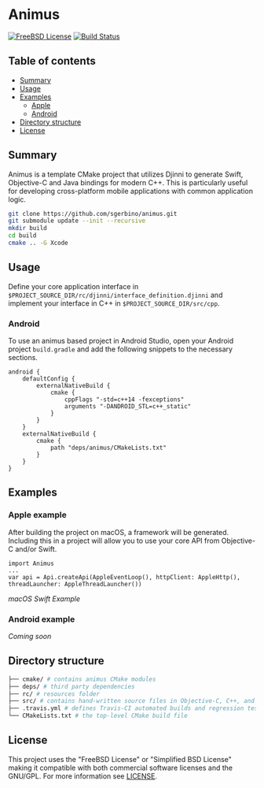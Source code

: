 # Animus

[![FreeBSD License](https://img.shields.io/:license-freebsd-red.svg)](https://github.com/sgerbino/animus/blob/master/LICENSE)
[![Build Status](https://travis-ci.org/sgerbino/animus.svg?branch=master)](https://travis-ci.org/sgerbino/animus)
<!--
 [![Build Status](https://ci.appveyor.com/api/projects/status/g719foxpitcnas2s/branch/master?svg=true)](https://ci.appveyor.com/project/sgerbino/table)
 [![Coverity Status](https://scan.coverity.com/projects/7249/badge.svg)](https://scan.coverity.com/projects/sgerbino-table)
-->

## Table of contents

- [Summary](#summary)
- [Usage](#usage)
- [Examples](#examples)
  - [Apple](#apple-example)
  - [Android](#android-example)
- [Directory structure](#directory-structure)
- [License](#license)

## Summary

Animus is a template CMake project that utilizes Djinni to generate Swift, Objective-C and Java bindings for modern C++. This is particularly useful for developing cross-platform mobile applications with common application logic.

```bash
git clone https://github.com/sgerbino/animus.git
git submodule update --init --recursive
mkdir build
cd build
cmake .. -G Xcode
```

## Usage

Define your core application interface in ```$PROJECT_SOURCE_DIR/rc/djinni/interface_definition.djinni``` and implement your interface in C++ in ```$PROJECT_SOURCE_DIR/src/cpp```.

### Android

To use an animus based project in Android Studio, open your Android project ```build.gradle``` and add the following snippets to the necessary sections.

```
android {
    defaultConfig {
        externalNativeBuild {
            cmake {
                cppFlags "-std=c++14 -fexceptions"
                arguments "-DANDROID_STL=c++_static"
            }
        }
    }
    externalNativeBuild {
        cmake {
            path "deps/animus/CMakeLists.txt"
        }
    }
}
```

## Examples

### Apple example

After building the project on macOS, a framework will be generated. Including this in a project will allow you to use your core API from Objective-C and/or Swift.

```
import Animus
...
var api = Api.createApi(AppleEventLoop(), httpClient: AppleHttp(), threadLauncher: AppleThreadLauncher())
```
*macOS Swift Example*

### Android example

*Coming soon*

## Directory structure

```bash
├── cmake/ # contains animus CMake modules
├── deps/ # third party dependencies
├── rc/ # resources folder
├── src/ # contains hand-written source files in Objective-C, C++, and Java
├── .travis.yml # defines Travis-CI automated builds and regression tests
└── CMakeLists.txt # the top-level CMake build file
```

## License

This project uses the "FreeBSD License" or "Simplified BSD License" making it
compatible with both commercial software licenses and the GNU/GPL. For more
information see [LICENSE](https://github.com/sgerbino/animus/blob/master/LICENSE).
